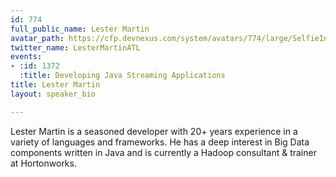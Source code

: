 ```yaml
---
id: 774
full_public_name: Lester Martin
avatar_path: https://cfp.devnexus.com/system/avatars/774/large/SelfieInGermany.jpg?1511375825
twitter_name: LesterMartinATL
events:
- :id: 1372
  :title: Developing Java Streaming Applications
title: Lester Martin
layout: speaker_bio

---
```

Lester Martin is a seasoned developer with 20+ years experience in a variety of languages and frameworks.  He has a deep interest in Big Data components written in Java and is currently a Hadoop consultant & trainer at Hortonworks.